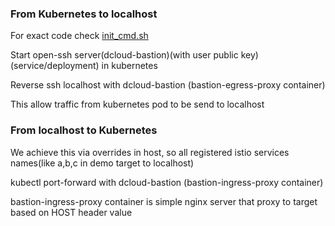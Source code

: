 ### From Kubernetes to localhost

For exact code check [init_cmd.sh](scripts/init_cmd.sh)

Start open-ssh server(dcloud-bastion)(with user public key) (service/deployment) in kubernetes

Reverse ssh localhost with dcloud-bastion (bastion-egress-proxy container)

This allow traffic from kubernetes pod to be send to localhost

### From localhost to Kubernetes

We achieve this via overrides in host, so all registered istio services names(like a,b,c in demo target to localhost)

kubectl port-forward with dcloud-bastion (bastion-ingress-proxy container)

bastion-ingress-proxy container is simple nginx server that proxy to target based on HOST header value

